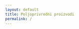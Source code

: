 ```yaml
---
layout: default
title: Poljoprivredni proizvodi
permalink: /
---
```


<style>
  @media (max-width: 768px) {
    .carousel-item img {
      width: 100%;
      height: auto;
    }
  }

  .hidden-section {
    opacity: 0;
    transform: translateX(-100%);
    transition: opacity 1s ease-out, transform 1s ease-out;
    box-shadow: 0px 4px 10px rgba(0, 0, 0, 0.2);
  }

  .show-section {
    opacity: 0.9;
    transform: translateX(0);
  }
</style>

<section id="products" class="splide container my-5 hidden-section" aria-label="Slide Container Example">
  <h2 class="text-center mb-4">{{ site.data.lang[site.lang].our_products }}</h2>
  <div class="splide__track">
    <ul class="splide__list">
      {% for image in site.data.contact-info.images %}
      <li class="splide__slide text-center carousel-item">
        <img
          src="{{ site.baseurl }}{{ image.url }}"
          class="d-block mx-auto carousel-img"
          alt="{{ image.alt }}"
        />
        <p class="mt-2 carousel-item-description">{{ image.alt }}</p>
      </li>
      {% endfor %}
    </ul>
    <div class="splide__arrows">
      <button class="splide__arrow splide__arrow--prev">
        <span class="carousel-control-prev-icon p-4" aria-hidden="true"></span>
      </button>
      <button class="splide__arrow splide__arrow--next">
        <span class="carousel-control-next-icon p-4" aria-hidden="true"></span>
      </button>
    </div>
  </div>
</section>
<section id="contact" class="container my-5 hidden-section">
  <h2 class="text-center mb-4">{{ site.data.lang[site.lang].contact_us }}</h2>
  <div class="row">
    <div class="col-md-6">
      <iframe
        class="w-100"
        height="300"
        src="https://www.google.com/maps/embed?"
        allowfullscreen
      ></iframe>
    </div>
    <div class="col-md-6">
      <p class="mb-2">
        <strong>{{ site.data.lang[site.lang].address }}:</strong> {{ site.data.contact-info.address }}
      </p>
      <p class="mb-2">
        <strong>{{ site.data.lang[site.lang].phone }}:</strong> {{ site.data.contact-info.phone }}
      </p>
      <p class="mb-2"><strong>{{ site.data.lang[site.lang].email }}:</strong> {{ site.data.contact-info.email }}</p>
      <p class="mb-2"><strong>{{ site.data.lang[site.lang].working_hours }}:</strong></p>
      <ul class="p-0">
        {% for working_hour in site.data.contact-info.working_hours %}
        <li class="py-1">{{ working_hour }}</li>
        {% endfor %}
      </ul>
    </div>
  </div>
</section>
<script src="
    https://cdn.jsdelivr.net/npm/@splidejs/splide@4.1.4/dist/js/splide.min.js
    "></script>
<script>
  var splide = new Splide(".splide", {
    type: "loop",
    perPage: 3,
    focus: "center",
    fixedWidth: "500px",
    autoplay: true,
    interval: (number = 3000),
    gap: "10px",
  });
  splide.mount();
</script>
<!-- <script>
  document.querySelectorAll(".carousel-img").forEach((img) => {
    const originalSrc = img.src;
    const hoverSrc = img.getAttribute("data-hover");
    img.addEventListener("mouseenter", () => {
      img.src = hoverSrc;
    });
    img.addEventListener("mouseleave", () => {
      img.src = originalSrc;
    });
  });
</script> -->
<script>
  document.addEventListener("DOMContentLoaded", function () {
    const sections = document.querySelectorAll(".hidden-section");
    function handleScroll() {
      sections.forEach((section) => {
        const sectionPosition = section.getBoundingClientRect().top;
        const screenHeight = window.innerHeight;
        if (sectionPosition < screenHeight * 0.75) {
          section.classList.add("show-section");
        }
      });
    }
    window.addEventListener("scroll", handleScroll);
    handleScroll();
  });
</script>
